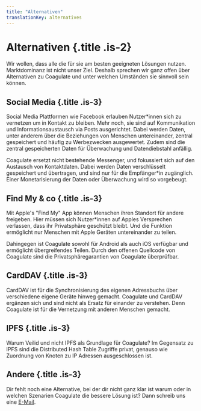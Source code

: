 ```yaml
---
title: "Alternativen"
translationKey: alternatives
---
```


# Alternativen {.title .is-2}

Wir wollen, dass alle die für sie am besten geeigneten Lösungen nutzen.
Marktdominanz ist nicht unser Ziel.
Deshalb sprechen wir ganz offen über Alternativen zu Coagulate und unter welchen Umständen sie sinnvoll sein können.

## Social Media {.title .is-3}

Social Media Plattformen wie Facebook erlauben Nutzer*innen sich zu vernetzen um in Kontakt zu bleiben.
Mehr noch, sie sind auf Kommunikation und Informationsaustausch via Posts ausgerichtet.
Dabei werden Daten, unter anderem über die Beziehungen von Menschen untereinander, zentral gespeichert und häufig zu Werbezwecken ausgewertet.
Zudem sind die zentral gespeicherten Daten für Überwachung und Datendiebstahl anfällig.

Coagulate ersetzt nicht bestehende Messenger, und fokussiert sich auf den Austausch von Kontaktdaten.
Dabei werden Daten verschlüsselt gespeichert und übertragen, und sind nur für die Empfänger*in zugänglich.
Einer Monetarisierung der Daten oder Überwachung wird so vorgebeugt.

## Find My & co {.title .is-3}

Mit Apple's "Find My" App können Menschen ihren Standort für andere freigeben.
Hier müssen sich Nutzer*innen auf Apples Versprechen verlassen, dass ihr Privatsphäre geschützt bleibt.
Und die Funktion ermöglicht nur Menschen mit Apple Geräten untereinander zu teilen.

Dahingegen ist Coagulate sowohl für Android als auch iOS verfügbar und ermöglicht übergreifendes Teilen.
Durch den offenen Quellcode von Coagulate sind die Privatsphäregarantien von Coagulate überprüfbar.

## CardDAV {.title .is-3}

CardDAV ist für die Synchronisierung des eigenen Adressbuchs über verschiedene eigene Geräte hinweg gemacht.
Coagulate und CardDAV ergänzen sich und sind nicht als Ersatz für einander zu verstehen.
Denn Coagulate ist für die Vernetzung mit anderen Menschen gemacht.

## IPFS {.title .is-3}

Warum Veilid und nicht IPFS als Grundlage für Coagulate?
Im Gegensatz zu IPFS sind die Distributed Hash Table Zugriffe privat, genauso wie Zuordnung von Knoten zu IP Adressen ausgeschlossen ist.

## Andere {.title .is-3}

Dir fehlt noch eine Alternative, bei der dir nicht ganz klar ist warum oder in welchen Szenarien Coagulate die bessere Lösung ist?
Dann schreib uns eine [E-Mail](mailto:alt@coagulate.social).
